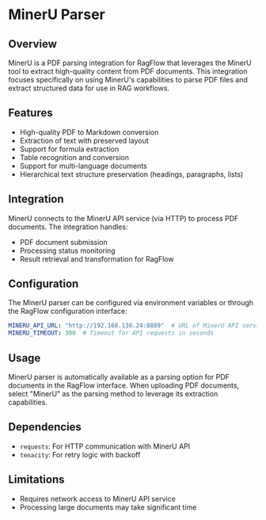 # MinerU Parser

## Overview

MinerU is a PDF parsing integration for RagFlow that leverages the MinerU tool to extract high-quality content from PDF documents. This integration focuses specifically on using MinerU's capabilities to parse PDF files and extract structured data for use in RAG workflows.

## Features

- High-quality PDF to Markdown conversion
- Extraction of text with preserved layout
- Support for formula extraction
- Table recognition and conversion
- Support for multi-language documents
- Hierarchical text structure preservation (headings, paragraphs, lists)

## Integration

MinerU connects to the MinerU API service (via HTTP) to process PDF documents. The integration handles:

- PDF document submission
- Processing status monitoring
- Result retrieval and transformation for RagFlow

## Configuration

The MinerU parser can be configured via environment variables or through the RagFlow configuration interface:

```yaml
MINERU_API_URL: "http://192.168.130.24:8889"  # URL of MinerU API service
MINERU_TIMEOUT: 300  # Timeout for API requests in seconds
```

## Usage

MinerU parser is automatically available as a parsing option for PDF documents in the RagFlow interface. When uploading PDF documents, select "MinerU" as the parsing method to leverage its extraction capabilities.

## Dependencies

- `requests`: For HTTP communication with MinerU API
- `tenacity`: For retry logic with backoff

## Limitations

- Requires network access to MinerU API service
- Processing large documents may take significant time 